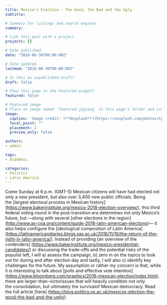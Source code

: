```yaml
---
title: Mexico's Election - The Good, the Bad and the Ugly
subtitle:

# Summary for listings and search engines
summary:

# Link this post with a project
projects: []

# Date published
date: "2018-06-30T00:00:00Z"

# Date updated
lastmod: "2018-06-30T00:00:00Z"

# Is this an unpublished draft?
draft: false

# Show this page in the Featured widget?
featured: false

# Featured image
# Place an image named `featured.jpg/png` in this page's folder and customize its options here.
image:
  caption: 'Image credit: [**Unsplash**](https://unsplash.com/photos/CpkOjOcXdUY)'
  focal_point: ""
  placement: 2
  preview_only: false

authors:
- admin

tags:
- Academic

categories:
- Politics
- Latin America
---
```


Come Sunday at 6 p.m. (GMT-5) Mexican citizens will have had elected not only a new president, but also over 3,400 new public officials. Being the [largest electoral process in Mexican history] (https://www.bakerinstitute.org/mexico-2018-election-overview/), this third federal voting round in the post-transition era determines not only Mexico’s future, but —along with several [other elections in the region] (http://www.as-coa.org/content/guide-2018-latin-american-elections)— it also helps configure the [ideological composition of Latin America] (https://latinamericandiaries.blogs.sas.ac.uk/2016/11/16/the-return-of-the-right-in-latin-america/).
Instead of providing [an overview of the contenders] (https://www.bakerinstitute.org/mexico-presidential-candidates/) or discussing the trade-offs and the potential risks of the populist left, I will a) assess the campaign, b) zero in on the topics to look out for during and after election day and lastly, I will also c) identify key challenges for the future. My assumption or rather my concern is that, while it is interesting to talk about [polls and effective vote intention] (https://www.bloomberg.com/graphics/2018-mexican-election/index.html), there are larger-than-victorissues that will heavily condition not only the consolidation, but ultimately the survivalof Mexican democracy.
Read the full article [here] (https://blog.politics.ox.ac.uk/mexicos-election-the-good-the-bad-and-the-ugly/)
